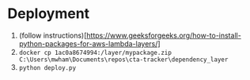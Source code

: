 # Deployment
1. (follow instructions)[https://www.geeksforgeeks.org/how-to-install-python-packages-for-aws-lambda-layers/]
1. `docker cp 1ac0a8674994:/layer/mypackage.zip C:\Users\mwham\Documents\repos\cta-tracker\dependency_layer`
2. `python deploy.py`

